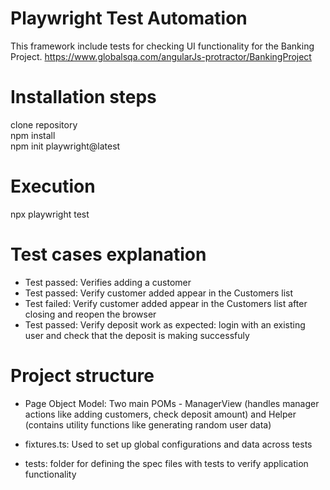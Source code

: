 # Playwright Test Automation

This framework include tests for checking UI functionality for the Banking Project.
https://www.globalsqa.com/angularJs-protractor/BankingProject

# Installation steps
clone repository <br>
npm install <br>
npm init playwright@latest <br>

# Execution
npx playwright test

# Test cases explanation
- Test passed: Verifies adding a customer 
- Test passed: Verify customer added appear in the Customers list 
- Test failed: Verify customer added appear in the Customers list after closing and reopen the browser 
- Test passed: Verify deposit work as expected: login with an existing user and check that the deposit is making successfuly 

# Project structure
- Page Object Model: Two main POMs - ManagerView (handles manager actions like adding customers, check deposit amount) and Helper (contains utility functions like generating random user data)

- fixtures.ts: Used to set up global configurations and data across tests

- tests: folder for defining the spec files with tests to verify application functionality
